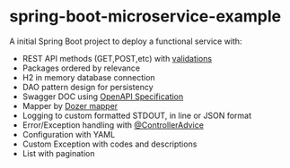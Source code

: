 # spring-boot-microservice-example
A initial Spring Boot project to deploy a functional service with:

* REST API methods (GET,POST,etc) with [validations](https://www.baeldung.com/spring-boot-bean-validation)
* Packages ordered by relevance
* H2 in memory database connection
* DAO pattern design for persistency
* Swagger DOC using [OpenAPI Specification](https://swagger.io/specification/)
* Mapper by [Dozer mapper](https://github.com/DozerMapper/dozer)
* Logging to custom formatted STDOUT, in line or JSON format
* Error/Exception handling with [@ControllerAdvice](https://spring.io/blog/2013/11/01/exception-handling-in-spring-mvc)
* Configuration with YAML
* Custom Exception with codes and descriptions
* List with pagination
